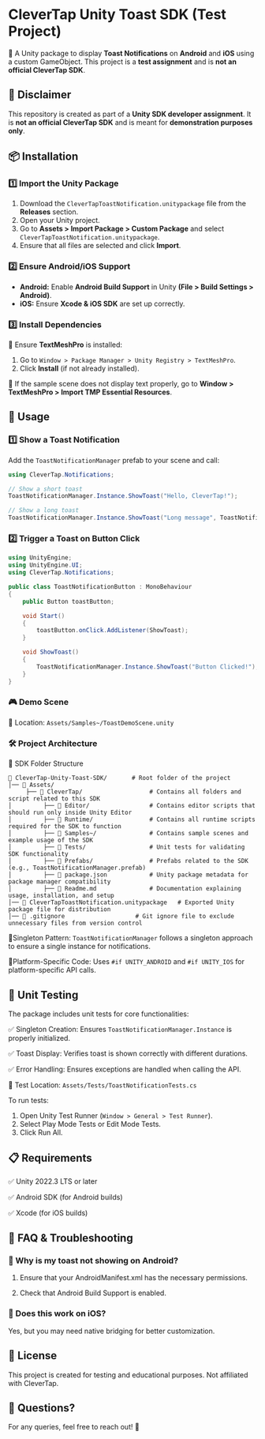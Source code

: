 # CleverTap Unity Toast SDK (Test Project)  

🚀 A Unity package to display **Toast Notifications** on **Android** and **iOS** using a custom GameObject. This project is a **test assignment** and is **not an official CleverTap SDK**.  

## 📌 **Disclaimer**  
This repository is created as part of a **Unity SDK developer assignment**. It is **not an official CleverTap SDK** and is meant for **demonstration purposes only**.  

## 📦 **Installation**  

### 1️⃣ **Import the Unity Package**  
1. Download the `CleverTapToastNotification.unitypackage` file from the **Releases** section.  
2. Open your Unity project.  
3. Go to **Assets > Import Package > Custom Package** and select `CleverTapToastNotification.unitypackage`.  
4. Ensure that all files are selected and click **Import**.  

### 2️⃣ **Ensure Android/iOS Support**  
- **Android:** Enable **Android Build Support** in Unity **(File > Build Settings > Android)**.  
- **iOS:** Ensure **Xcode & iOS SDK** are set up correctly.  

### 3️⃣ Install Dependencies
🔹 Ensure **TextMeshPro** is installed:

1. Go to `Window > Package Manager > Unity Registry > TextMeshPro`.
2. Click **Install** (if not already installed).

🔹 If the sample scene does not display text properly, go to **Window > TextMeshPro > Import TMP Essential Resources**.

## 🚀 **Usage**  
### 1️⃣ **Show a Toast Notification**  
Add the `ToastNotificationManager` prefab to your scene and call:  

```csharp
using CleverTap.Notifications;

// Show a short toast
ToastNotificationManager.Instance.ShowToast("Hello, CleverTap!");

// Show a long toast
ToastNotificationManager.Instance.ShowToast("Long message", ToastNotificationManager.ToastDuration.Long);
```

### 2️⃣ Trigger a Toast on Button Click
```csharp
using UnityEngine;
using UnityEngine.UI;
using CleverTap.Notifications;

public class ToastNotificationButton : MonoBehaviour
{
    public Button toastButton;

    void Start()
    {
        toastButton.onClick.AddListener(ShowToast);
    }

    void ShowToast()
    {
        ToastNotificationManager.Instance.ShowToast("Button Clicked!");
    }
}
```


### 🎮 Demo Scene
📂 Location: `Assets/Samples~/ToastDemoScene.unity`

### 🛠 Project Architecture
🔹 SDK Folder Structure
```plaintext
📂 CleverTap-Unity-Toast-SDK/       # Root folder of the project
│── 📂 Assets/
     ├── 📂 CleverTap/                   # Contains all folders and script related to this SDK
│         ├── 📂 Editor/                 # Contains editor scripts that should run only inside Unity Editor
│         ├── 📂 Runtime/                # Contains all runtime scripts required for the SDK to function
│         ├── 📂 Samples~/               # Contains sample scenes and example usage of the SDK
│         ├── 📂 Tests/                  # Unit tests for validating SDK functionality
│         ├── 📂 Prefabs/                # Prefabs related to the SDK (e.g., ToastNotificationManager.prefab)
│         ├── 📜 package.json            # Unity package metadata for package manager compatibility
│         ├── 📜 Readme.md               # Documentation explaining usage, installation, and setup
│── 📜 CleverTapToastNotification.unitypackage   # Exported Unity package file for distribution
│── 📜 .gitignore                    # Git ignore file to exclude unnecessary files from version control

```
🔹Singleton Pattern: `ToastNotificationManager` follows a singleton approach to ensure a single instance for notifications.

🔹Platform-Specific Code: Uses `#if UNITY_ANDROID` and `#if UNITY_IOS` for platform-specific API calls.

## 🧪 **Unit Testing**
The package includes unit tests for core functionalities:

✅ Singleton Creation: Ensures `ToastNotificationManager.Instance` is properly initialized.

✅ Toast Display: Verifies toast is shown correctly with different durations.

✅ Error Handling: Ensures exceptions are handled when calling the API.

📂 Test Location: `Assets/Tests/ToastNotificationTests.cs`

To run tests:

1. Open Unity Test Runner (`Window > General > Test Runner`).
2. Select Play Mode Tests or Edit Mode Tests.
3. Click Run All.


## 📋 **Requirements**

✅ Unity 2022.3 LTS or later

✅ Android SDK (for Android builds)

✅ Xcode (for iOS builds)


## 🤔 **FAQ & Troubleshooting**

### 🔹 Why is my toast not showing on Android?

1. Ensure that your AndroidManifest.xml has the necessary permissions.
   
2. Check that Android Build Support is enabled.
   
### 🔹 Does this work on iOS?

  Yes, but you may need native bridging for better customization.

## 📝 **License**

This project is created for testing and educational purposes. Not affiliated with CleverTap.

## 💬 **Questions?**

For any queries, feel free to reach out! 🚀


